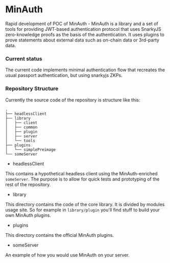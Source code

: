 # MinAuth
Rapid development of POC of MinAuth - MinAuth is a library and a set of tools for providing JWT-based authentication protocol that uses SnarkyJS zero-knowledge proofs as the basis of the authentication.  It uses plugins to prove statements about external data such as on-chain data or 3rd-party data.


### Current status

The current code implements minimal authentication flow that recreates the usual passport authentication, but using snarkyjs ZKPs.


### Repository Structure

Currently the source code of the repository is structure like this:

```
.
├── headlessClient
├── library
│   ├── client
│   ├── common
│   ├── plugin
│   ├── server
│   └── tools
├── plugins
│   └── simplePreimage
└── someServer
```

- headlessClient

This contains a hypothetical headless client using the MinAuth-enriched `someServer`. The purpose is to allow for quick tests and prototyping of the rest of the repository.

- library

This directory contains the code of the core library. It is divided by modules usage site. So for example in `library/plugin` you'll find stuff to build your own MinAuth plugins.

- plugins

This directory contains the official MinAuth plugins.

- someServer

An example of how you would use MinAuth on your server.

